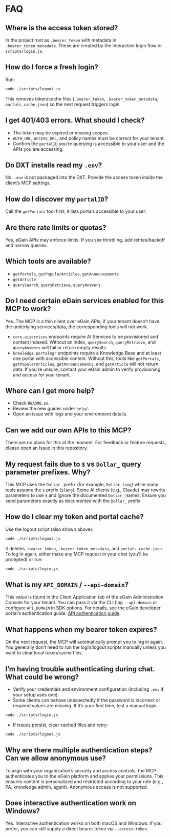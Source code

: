 # FAQ

## Where is the access token stored?
In the project root as `.bearer_token` with metadata in `.bearer_token_metadata`. These are created by the interactive login flow or `scripts/login.js`.

## How do I force a fresh login?
Run:
```bash
node ./scripts/logout.js
```
This removes token/cache files (`.bearer_token`, `.bearer_token_metadata`, `portals_cache.json`) so the next request triggers login.

## I get 401/403 errors. What should I check?
- The token may be expired or missing scopes.
- `AUTH_URL`, `ACCESS_URL`, and policy names must be correct for your tenant.
- Confirm the `portalID` you’re querying is accessible to your user and the APIs you are accessing.

## Do DXT installs read my `.env`?
No. `.env` is not packaged into the DXT. Provide the access token inside the client’s MCP settings.

## How do I discover my `portalID`?
Call the `getPortals` tool first; it lists portals accessible to your user.

## Are there rate limits or quotas?
Yes, eGain APIs may enforce limits. If you see throttling, add retries/backoff and narrow queries.

## Which tools are available?
- `getPortals`, `getPopularArticles`, `getAnnouncements`
- `getArticle`
- `querySearch`, `queryRetrieve`, `queryAnswers`

## Do I need certain eGain services enabled for this MCP to work?
Yes. The MCP is a thin client over eGain APIs; if your tenant doesn’t have the underlying services/data, the corresponding tools will not work.
- `core.aiservices` endpoints require AI Services to be provisioned and content indexed. Without an index, `querySearch`, `queryRetrieve`, and `queryAnswers` will fail or return empty results.
- `knowledge.portalmgr` endpoints require a Knowledge Base and at least one portal with accessible content. Without this, tools like `getPortals`, `getPopularArticles`, `getAnnouncements`, and `getArticle` will not return data.
If you’re unsure, contact your eGain admin to verify provisioning and access for your tenant.

## Where can I get more help?
- Check `README.md`.
- Review the new guides under `help/`.
- Open an issue with logs and your environment details.

## Can we add our own APIs to this MCP?
There are no plans for this at the moment. For feedback or feature requests, please open an Issue in this repository.

## My request fails due to `$` vs `Dollar_` query parameter prefixes. Why?
This MCP uses the `Dollar_` prefix (for example, `Dollar_lang`) while many tools assume the `$` prefix (`$lang`). Some AI clients (e.g., Claude) may rewrite parameters to use `$` and ignore the documented `Dollar_` names. Ensure you send parameters exactly as documented with the `Dollar_` prefix.

## How do I clear my token and portal cache?
Use the logout script (also shown above):
```bash
node ./scripts/logout.js
```
It deletes `.bearer_token`, `.bearer_token_metadata`, and `portals_cache.json`. To log in again, either make any MCP request in your chat (you'll be prompted) or run:
```bash
node ./scripts/login.js
```

## What is my `API_DOMAIN` / `--api-domain`?
This value is found in the Client Application tab of the eGain Administration Console for your tenant. You can pass it via the CLI flag `--api-domain` or configure `API_DOMAIN` in SDK options. For details, see the eGain developer portal’s authentication guide: [API authentication guide](https://apidev.egain.com/developer-portal/get-started/authentication_guide/).

## What happens when my bearer token expires?
On the next request, the MCP will automatically prompt you to log in again. You generally don’t need to run the login/logout scripts manually unless you want to clear local token/cache files.

## I’m having trouble authenticating during chat. What could be wrong?
- Verify your credentials and environment configuration (including `.env` if your setup uses one).
- Some clients can behave unexpectedly if the password is incorrect or required values are missing. If it’s your first time, test a manual login:
```bash
node ./scripts/login.js
```
- If issues persist, clear cached files and retry:
```bash
node ./scripts/logout.js
```

## Why are there multiple authentication steps? Can we allow anonymous use?
To align with your organization’s security and access controls, the MCP authenticates you to the eGain platform and applies your permissions. This ensures content is personalized and restricted according to your role (e.g., PA, knowledge admin, agent). Anonymous access is not supported.

## Does interactive authentication work on Windows?
Yes. Interactive authentication works on both macOS and Windows. If you prefer, you can still supply a direct bearer token via `--access-token`.
